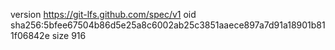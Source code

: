 version https://git-lfs.github.com/spec/v1
oid sha256:5bfee67504b86d5e25a8c6002ab25c3851aaece897a7d91a18901b811f06842e
size 916
